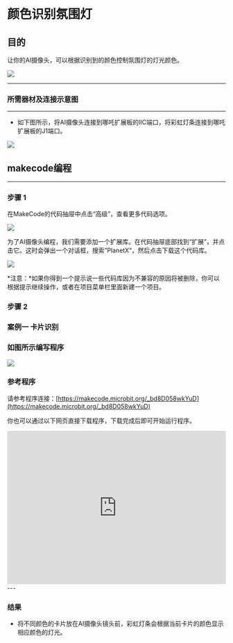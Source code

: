 # 颜色识别氛围灯

## 目的
让你的AI摄像头，可以根据识别到的颜色控制氛围灯的灯光颜色。

![](./images/05035_01.png)


---

### 所需器材及连接示意图
---

- 如下图所示，将AI摄像头连接到哪吒扩展板的IIC端口，将彩虹灯条连接到哪吒扩展板的J1端口。


![](./images/05035_02_03.png)



## makecode编程
---

### 步骤 1
在MakeCode的代码抽屉中点击“高级”，查看更多代码选项。

![](./images/05001_04.png)

为了AI摄像头编程，我们需要添加一个扩展库。在代码抽屉底部找到“扩展”，并点击它。这时会弹出一个对话框，搜索”PlanetX“，然后点击下载这个代码库。

![](./images/05001_05.png)

*注意：*如果你得到一个提示说一些代码库因为不兼容的原因将被删除，你可以根据提示继续操作，或者在项目菜单栏里面新建一个项目。
### 步骤 2

### 案例一 卡片识别

### 如图所示编写程序

![](./images/05035_02_06.png)


### 参考程序
请参考程序连接：[https://makecode.microbit.org/_bd8D058wkYuD](https://makecode.microbit.org/_bd8D058wkYuD)

你也可以通过以下网页直接下载程序，下载完成后即可开始运行程序。

<div style="position:relative;height:0;padding-bottom:70%;overflow:hidden;"><iframe style="position:absolute;top:0;left:0;width:100%;height:100%;" src="https://makecode.microbit.org/#pub:_bd8D058wkYuD" frameborder="0" sandbox="allow-popups allow-forms allow-scripts allow-same-origin"></iframe></div>  
---

### 结果
- 将不同颜色的卡片放在AI摄像头镜头前，彩虹灯条会根据当前卡片的颜色显示相应颜色的灯光。

